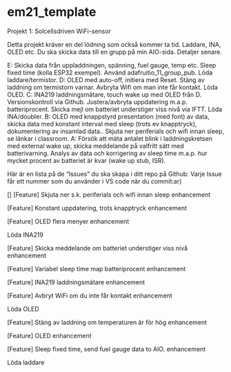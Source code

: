 # em21_template

Projekt 1: Solcellsdriven WiFi-sensor

Detta projekt kräver en del lödning som också kommer ta tid. Laddare, INA, OLED etc.
Du ska skicka data till en grupp på min AIO-sida. Detaljer senare.

E:	Skicka data från uppladdningen, spänning, fuel gauge, temp etc. 
	Sleep fixed time (kolla ESP32 exempel). Använd adafruitio_11_group_pub. 
	Löda laddare/termistor.
D:	OLED med auto-off, initiera med Reset. Stäng av laddning om termistorn varnar. 
	Avbryta Wifi om man inte får kontakt. Löda OLED.
C:	INA219 laddningsmätare, touch wake up med OLED från D. Versionskontroll via 
	Github. Justera/avbryta uppdatering m.a.p. batteriprocent. Skicka mejl om
	batteriet understiger viss nivå via IFTT.
	Löda INA/doubler.
B:	OLED med knappstyrd presentation (med font) av data, skicka data med 
	konstant interval med sleep (trots ev knapptryck), dokumentering av 
	insamlad data.. Skjuta ner periferials och wifi innan sleep, se länkar i classroom.
A:	Försök att mäta antalet blink i laddningskretsen med external wake up, skicka 
	meddelande på valfritt sätt med batterivarning.
	Analys av data och korrigering av sleep time m.a.p. hur mycket procent av
	batteriet är kvar (wake up stub, ISR).
	
Här är en lista på de “Issues” du ska skapa i ditt repo på Github:
Varje Issue får ett nummer som du använder i VS code när du commit:ar)

 [] [Feature] Skjuta ner s.k. periferials och wifi innan sleep enhancement

[Feature] Konstant uppdatering, trots knapptryck enhancement

[Feature] OLED flera menyer enhancement

Löda INA219

[Feature] Skicka meddelande om batteriet understiger viss nivå enhancement

[Feature] Variabel sleep time map batteriprocent enhancement

[Feature] INA219 laddningsmätare enhancement

[Feature] Avbryt WiFi om du inte får kontakt enhancement

Löda OLED

[Feature] Stäng av laddning om temperaturen är för hög enhancement

[Feature] OLED enhancement

[Feature] Sleep fixed time, send fuel gauge data to AIO. enhancement

Löda laddare
	
	

